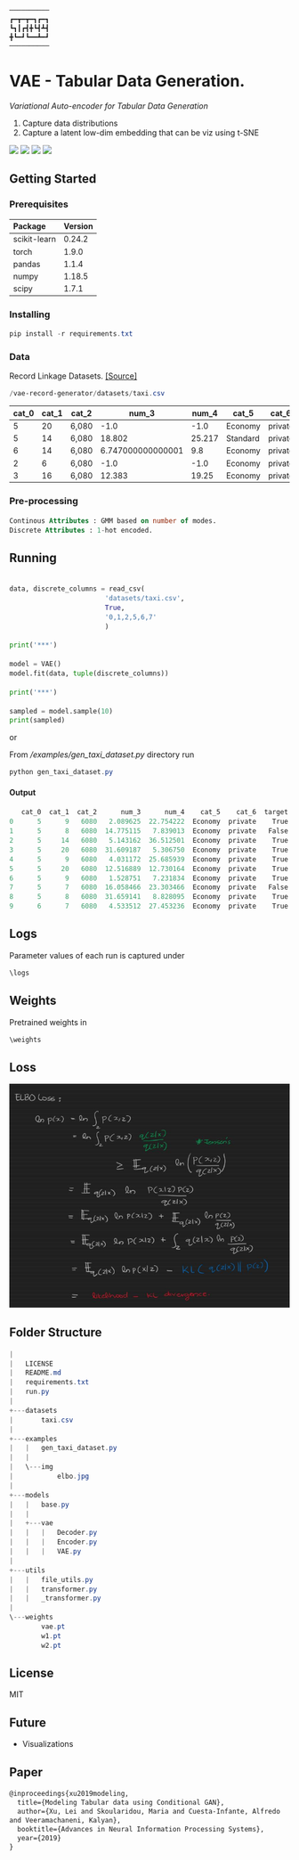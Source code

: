 

```
──────────
┏━┳━┳━┓┏━┓
┗┓┃┏┫╋┗┫┻┫
╋┗━┛┗━━┻━┛
──────────
```


# VAE - Tabular Data Generation.

*Variational Auto-encoder for Tabular Data Generation*

1. Capture data distributions
2. Capture a latent low-dim embedding that can be viz using t-SNE




<p>
<img src="https://img.shields.io/badge/Python-FFD43B?style=for-the-badge&logo=python&logoColor=darkgreen" />
<img src="https://img.shields.io/badge/Pandas-2C2D72?style=for-the-badge&logo=pandas&logoColor=white" />
<img src="https://img.shields.io/badge/Numpy-777BB4?style=for-the-badge&logo=numpy&logoColor=white" />
<img src="https://img.shields.io/badge/scikit_learn-F7931E?style=for-the-badge&logo=scikit-learn&logoColor=white" />
</p>

## Getting Started



### Prerequisites

| Package     | Version      |
|:----------------|:---------------|
scikit-learn|0.24.2
torch|1.9.0
pandas|1.1.4
numpy|1.18.5
scipy|1.7.1


### Installing

```powershell
pip install -r requirements.txt
```



### Data

Record Linkage Datasets.
<a href="" target="_blank">[Source]</a>


```powershell
/vae-record-generator/datasets/taxi.csv
```


cat\_0|cat\_1|cat\_2|num\_3|num\_4|cat\_5|cat\_6|target
-----|-----|-----|-----|-----|-----|-----|-----
5|20|6,080|-1.0|-1.0|Economy|private|False
5|14|6,080|18.802|25.217|Standard|private|True
6|14|6,080|6.747000000000001|9.8|Economy|private|False
2|6|6,080|-1.0|-1.0|Economy|private|True
3|16|6,080|12.383|19.25|Economy|private|True


### Pre-processing
```sql
Continous Attributes : GMM based on number of modes.
Discrete Attributes : 1-hot encoded.
```

## Running 
```python

data, discrete_columns = read_csv(
                        'datasets/taxi.csv',
                        True,
                        '0,1,2,5,6,7'
                        )

print('***')

model = VAE()
model.fit(data, tuple(discrete_columns))

print('***')

sampled = model.sample(10)
print(sampled)
```



or

From */examples/gen_taxi_dataset.py* directory run

```powershell
python gen_taxi_dataset.py
```


#### Output

```powershell
   cat_0  cat_1  cat_2      num_3      num_4    cat_5    cat_6  target
0      5      9   6080   2.089625  22.754222  Economy  private    True
1      5      8   6080  14.775115   7.839013  Economy  private   False
2      5     14   6080   5.143162  36.512501  Economy  private    True
3      5     20   6080  31.609187   5.306750  Economy  private    True
4      5      9   6080   4.031172  25.685939  Economy  private    True
5      5     20   6080  12.516889  12.730164  Economy  private    True
6      5      9   6080   1.528751   7.231834  Economy  private    True
7      5      7   6080  16.058466  23.303466  Economy  private   False
8      5      8   6080  31.659141   8.828095  Economy  private    True
9      6      7   6080   4.533512  27.453236  Economy  private    True
```





## Logs

Parameter values of each run is captured under 
```powershell
\logs
```

## Weights

Pretrained weights in 
```powershell
\weights
```

## Loss

![ELBO](examples/img/elbo.JPG)

## Folder Structure
```powershell
|
|   LICENSE                      
|   README.md                    
|   requirements.txt             
|   run.py
|
+---datasets
|       taxi.csv
|
+---examples
|   |   gen_taxi_dataset.py
|   |
|   \---img
|           elbo.jpg
|
+---models
|   |   base.py
|   |
|   +---vae
|   |   |   Decoder.py
|   |   |   Encoder.py
|   |   |   VAE.py
|
+---utils
|   |   file_utils.py
|   |   transformer.py
|   |   _transformer.py
|
\---weights
        vae.pt
        w1.pt
        w2.pt
```

## License

MIT

## Future


 * Visualizations

## Paper

```
@inproceedings{xu2019modeling,
  title={Modeling Tabular data using Conditional GAN},
  author={Xu, Lei and Skoularidou, Maria and Cuesta-Infante, Alfredo and Veeramachaneni, Kalyan},
  booktitle={Advances in Neural Information Processing Systems},
  year={2019}
}
```